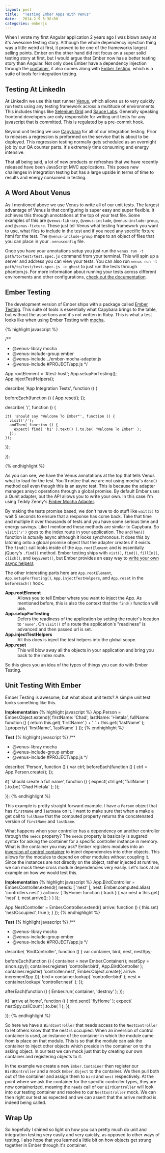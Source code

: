 ```yaml
---
layout: post
title:  "Testing Ember Apps With Venus"
date:   2014-2-9 5:38:00
categories: emberjs
---
```

When I wrote my first Angular application 2 years ago I was blown away at it's awesome testing story. Although the whole dependency injection thing was a little weird at first, it proved to be one of the frameworks largest selling points. Ember on the other hand did not focus on a super solid testing story at first, but I would argue that Ember now has a better testing story than Angular. Not only does Ember have a dependency injection through the [container](http://www.slideshare.net/mixonic/containers-di), it also comes along with [Ember Testing](http://emberjs.com/guides/testing/integration/), which is a suite of tools for integration testing.

## Testing At LinkedIn

At LinkedIn we use this test runner [Venus](http://www.venusjs.org/), which allows us to very quickly run tests using any testing framework across a multitude of environments. This includes things like [Selenium Grid](http://docs.seleniumhq.org/docs/07_selenium_grid.jsp) and [Sauce Labs](https://saucelabs.com/). Generally speaking frontend developers are only responsible for writing unit tests for any javascript that is committed. This is regulated by a pre-commit hook.

Beyond unit testing we use [Capybara](https://github.com/jnicklas/capybara) for all of our integration testing.  Prior to releases a regression is preformed on the service that is about to be deployed. This regression testing normally gets scheduled as an overnight job by our QA counter parts. It's extremely time consuming and energy intensive.

That all being said, a lot of new products or refreshes that we have recently released have been JavaScript MVC applications. This poses new challenges in integration testing but has a large upside in terms of time to results and energy consumed in testing.

## A Word About Venus

As I mentioned above we use Venus to write all of our unit tests. The largest advantage of Venus is that configuring is super easy and super flexible. It achieves this through annotations at the top of your test file. Some examples of this are `@venus-library`, `@venus-include`, `@venus-include-group`,  and `@venus-fixture`. These just tell Venus what testing framework you want to use, what files to include in the test and if you need any specific fixture html for the test. The `@venus-include-group` maps to an object of files that you can place in your `.venusconfig` file.

Once you have your annotations setup you just run the `venus run -t path/to/test/test.spec.js` command from your terminal. This will spin up a server and address you can view your tests. You can also run `venus run -t path/to/test/test.spec.js -e ghost` to just run the tests through phantom.js. For more information about running your tests across different environments and other configurations, [check out the documentation](https://venusjs.readthedocs.org/en/latest/tutorials/environments.html#selenium-grid).

## Ember Testing

The development version of Ember ships with a package called [Ember Testing](http://emberjs.com/guides/testing/integration/). This suite of tools is essentially what Capybara brings to the table, but without the assertions and it's not written in Ruby. This is what a test looks like when using Ember Testing with [mocha](http://visionmedia.github.io/mocha/).

{% highlight javascript %}

/**
 * @venus-libray mocha
 * @venus-include-group ember
 * @venus-include ../ember-mocha-adapter.js
 * @venus-include #PROJECT/app.js
 */

App.rootElement = '#test-host';
App.setupForTesting();
App.injectTestHelpers();

describe( 'App Integration Tests', function () {

  beforeEach(function () {
    App.reset();
  });

  describe( '/', function () {

    it( 'should say "Welcome To Ember"', function () {
      visit('/');
      andThen( function () {
        expect( find( 'h1' ).text() ).to.be( 'Welcome To Ember' );
      });
    });

  });

});

{% endhighlight %}

As you can see, we have the Venus annotations at the top that tells Venus what to load for the test. You'll notice that we are not using mocha's `done()` method call even though this is an async test. This is because the adapter manages ansyc operations through a global promise. By default Ember uses a Qunit adapter, but the API allows you to write your own. In this case I'm using Teddy Zenny's [Ember Mocha Adapter](https://github.com/teddyzeenny/ember-mocha-adapter).

By making the tests promise based, we don't have to do stuff like `wait(5)` to wait 5 seconds to ensure that a response has come back. Take that time and multiple it over thousands of tests and you have some serious time and energy savings. Like I mentioned these methods are similar to Capybara. So `visit('/')` goes to the index route in your application. The `andThen()` function is actually async although it looks synchronous. It does this by latching onto a global promise object that the adapter creates if it exists. The `find()` call looks inside of the `App.rootElement` and is essentially jQuery's `.find()` method. Ember testing ships with `vist()`, `find()`, `fillIn()`, `click()`, and `keyEvent()`, but Ember provides an easy way to [write your own async helpers](http://emberjs.com/guides/testing/integration/#toc_creating-your-own-test-helpers)

The other interesting parts here are `App.rootElement`, `App.setupForTesting()`, `App.injectTestHelpers`, and `App.reset` in the `beforeEach()` hook.

<dl>
  <dt><strong>App.rootElement</strong></dt>
  <dd>Allows you to tell Ember where you want to inject the App. As mentioned before, this is also the context that the <code>find()</code> function will use.</dd>
  <dt><strong>App.setupForTesting</strong></dt>
  <dd>Defers the readiness of the application by setting the router's location to <code>'none'</code>. On <code>visit()</code> of a route the application's "readiness" is advanced and then passed url is set.</dd>
  <dt><strong>App.injectTestHelpers</strong></dt>
  <dd>All this does is inject the test helpers into the global scope.</dd>
  <dt><strong>App.reset</strong></dt>
  <dd>This will blow away all the objects in your application and bring you back to the index route.</dd>
</dl>

So this gives you an idea of the types of things you can do with Ember Testing.

## Unit Testing With Ember

Ember Testing is awesome, but what about unit tests? A simple unit test looks something like this.

**Implementation**
{% highlight javascript %}
App.Person = Ember.Object.extend({
  firstName: 'Chad',
  lastName: 'Hietala',
  fullName: function () {
    return this.get( 'firstName' ) + ' ' + this.get( 'lastName' );
  }.property( 'firstName', 'lastName' )
});
{% endhighlight %}

**Test**
{% highlight javascript %}
/**
 * @venus-libray mocha
 * @venus-include-group ember
 * @venus-include #PROJECT/app.js
 */

describe( 'Person', function () {
  var ctrl;
  beforeEach(function () {
    ctrl = App.Person.create();
  });

  it( 'should create a full name', function () {
    expect( ctrl.get( 'fullName' ) ).to.be( 'Chad Hietala' );
  });

});
{% endhighlight %}

This example is pretty straight forward example. I have a `Person` object that has `firstName` and `lastName` on it. I want to make sure that when a make a get call to `fullName` that the computed property returns the concatenated version of `firstName` and `lastName`.

What happens when your controller has a dependency on another controller through the `needs` property? The `needs` property is basically is sugared syntax for asking the container for a specific controller instance in memory. What is the container you may ask? Ember registers modules into an [inversion of control container](http://martinfowler.com/articles/injection.html) to inject dependencies into other objects. This allows for the modules to depend on other modules without coupling it. Since the instances are not directly on the object, rather injected at runtime, we can mock these cross module dependencies very easily. Let's look at an example on how we would test this.

**Implementation**
{% highlight javascript %}
App.BirdController = Ember.Controller.extend({
  needs: [ 'nest' ],
  nest: Ember.computed.alias( 'controllers.nest' )
  actions: {
    flyHome: function ( track ) {
      var nest = this.get( 'nest' );
      nest.arrive();
    }
  }
});

App.NestController = Ember.Controller.extend({
  arrive: function () {
    this.set( 'nestOccupied', true );
  }
});
{% endhighlight %}

**Test**
{% highlight javascript %}
/**
 * @venus-libray mocha
 * @venus-include-group ember
 * @venus-include #PROJECT/app.js
 */

describe( 'BirdController', function () {
  var container, bird, nest, nestSpy;

  beforeEach(function () {
    container = new Ember.Container();
    nestSpy = sinon.spy();
    container.register( 'controller:bird', App.BirdController );
    container.register( 'controller:nest', Ember.Object.create({
      arrive: incrementSpy
    }));
    bird = container.lookup( 'controller:bird' );
    nest = container.lookup( 'controller:nest' );
  });

  afterEach(function () {
    Ember.run( container, 'destroy' );
  });

  it( 'arrive at home', function () {
    bird.send( 'flyHome' );
    expect( nestSpy.callCount ).to.be( 1 );
  });

});
{% endhighlight %}

So here we have a `BirdController` that needs access to the `NestController` to let others know that the nest is occupied. When an inversion of control container is used, an instance of the container in which the module came from is place on that module. This is so that the module can ask the container to inject other objects which preside in the container on to the asking object. In our test we can mock just that by creating our own container and registering objects to it.

In the example we create a new `Ember.Container` then register our `BirdController` and a mock `Ember.Object` to the container. We then pull both out of the container and assign them to `bird` and `nest` respectively. At the point where we ask the container for the specific controller types, they are now containerized, meaning the `needs` call of our `BirdController` will look into our testing container and resolve to our `NestController` mock. We can then right our test as expected and we can assert that the arrive method is indeed being called.

## Wrap Up

So hopefully I shined so light on how you can pretty much do unit and integration testing very easily and very quickly, as opposed to other ways of testing. I also hope that you learned a little bit on how objects get strung together in Ember through it's container.






